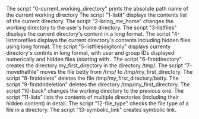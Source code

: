 The script "0-current_working_directory" prints the absolute path name of the current working directory
The script "1-listit" displays the contents list of the current directory.
The script "2-bring_me_home" changes the working directory to the user's home directory.
The script "3-listfiles" displays the current directory's content in a long format.
The script "4-listmorefiles displays the current directory's contents including hidden files using long format.
The script "5-listfilesdigitonly" displays currenty directory's contnts in long format, with user and group IDs displayed numerically and hidden files (starting with .
The script "6-firstdirectory" creates the directory my_first_directory in the directory /tmp/.
The script "7-movethatfile" moves the file betty from /tmp/ to /tmp/my_first_directory.
The script "8-firstdelete" deletes the file /tmp/my_first_directory/betty.
The script "9-firstdirdeletion" deletes the directory /tmp/my_first_directory.
The script "10-back" changes the working directory to the previous one.
The script "11-lists" lists the contents of multiple directories (including their hidden content) in detail.
The script "12-file_type" checks the file type of a file in a directory.
The script "13-symbolic_link" creates symbolic link.

